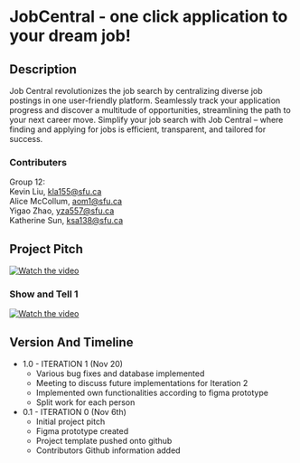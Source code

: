 # JobCentral - one click application to your dream job!

## Description

Job Central revolutionizes the job search by centralizing diverse job postings in one user-friendly platform. Seamlessly track your application progress and discover a multitude of opportunities, streamlining the path to your next career move. Simplify your job search with Job Central – where finding and applying for jobs is efficient, transparent, and tailored for success.


### Contributers
Group 12: 
<br>
Kevin Liu, kla155@sfu.ca
<br>
Alice McCollum, aom1@sfu.ca
<br>
Yigao Zhao, yza557@sfu.ca
<br>
Katherine Sun, ksa138@sfu.ca

## Project Pitch
[![Watch the video](https://i.ytimg.com/vi/b6qk3J34yzA/maxresdefault.jpg?sqp=-oaymwEmCIAKENAF8quKqQMa8AEB-AH4CYAC0AWKAgwIABABGEYgVChlMA8=&amp;rs=AOn4CLA66CPUlAppcAZWLgQ3P4icqb2nJQ
)](https://youtu.be/b6qk3J34yzA)


### Show and Tell 1
[![Watch the video](https://i.ytimg.com/vi/JOxnR0nhxSE/maxresdefault.jpg?sqp=-oaymwEmCIAKENAF8quKqQMa8AEB-AH4CYAC0AWKAgwIABABGDQgVCh_MA8=&rs=AOn4CLDFgV7MNptKNIzi2_i-sG2qEq3RyQ)](https://youtu.be/JOxnR0nhxSE)



## Version And Timeline

* 1.0 - ITERATION 1 (Nov 20)
    * Various bug fixes and database implemented
    * Meeting to discuss future implementations for Iteration 2
    * Implemented own functionalities according to figma prototype
    * Split work for each person
* 0.1 - ITERATION 0 (Nov 6th)
    * Initial project pitch
    * Figma prototype created
    * Project template pushed onto github
    * Contributors Github information added


